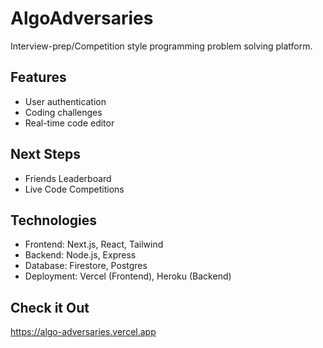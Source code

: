 # AlgoAdversaries

Interview-prep/Competition style programming problem solving platform. 

## Features

- User authentication
- Coding challenges
- Real-time code editor

## Next Steps

- Friends Leaderboard
- Live Code Competitions

## Technologies

- Frontend: Next.js, React, Tailwind
- Backend: Node.js, Express
- Database: Firestore, Postgres
- Deployment: Vercel (Frontend), Heroku (Backend)

## Check it Out
https://algo-adversaries.vercel.app